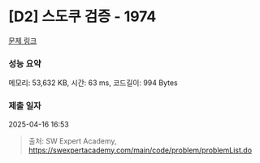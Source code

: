 # [D2] 스도쿠 검증 - 1974 

[문제 링크](https://swexpertacademy.com/main/code/problem/problemDetail.do?contestProbId=AV5Psz16AYEDFAUq) 

### 성능 요약

메모리: 53,632 KB, 시간: 63 ms, 코드길이: 994 Bytes

### 제출 일자

2025-04-16 16:53



> 출처: SW Expert Academy, https://swexpertacademy.com/main/code/problem/problemList.do